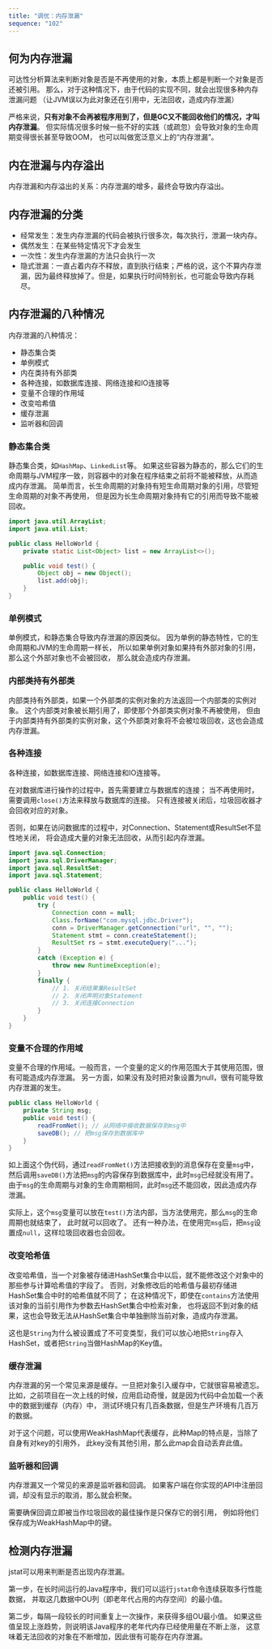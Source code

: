 ```yaml
---
title: "调优：内存泄漏"
sequence: "102"
---
```


## 何为内存泄漏

可达性分析算法来判断对象是否是不再使用的对象，本质上都是判断一个对象是否还被引用。
那么，对于这种情况下，由于代码的实现不同，就会出现很多种内存泄漏问题
（让JVM误以为此对象还在引用中，无法回收，造成内存泄漏）

严格来说，**只有对象不会再被程序用到了，但是GC又不能回收他们的情况，才叫内存泄漏**。
但实际情况很多时候一些不好的实践（或疏忽）会导致对象的生命周期变得很长甚至导致OOM，
也可以叫做宽泛意义上的“内存泄漏”。

## 内在泄漏与内存溢出

内存泄漏和内存溢出的关系：内存泄漏的增多，最终会导致内存溢出。

## 内存泄漏的分类

- 经常发生：发生内存泄漏的代码会被执行很多次，每次执行，泄漏一块内存。
- 偶然发生：在某些特定情况下才会发生
- 一次性：发生内存泄漏的方法只会执行一次
- 隐式泄漏：一直占着内存不释放，直到执行结束；严格的说，这个不算内存泄漏，因为最终释放掉了。但是，如果执行时间特别长，也可能会导致内存耗尽。

## 内存泄漏的八种情况

内存泄漏的八种情况：

- 静态集合类
- 单例模式
- 内在类持有外部类
- 各种连接，如数据库连接、网络连接和IO连接等
- 变量不合理的作用域
- 改变哈希值
- 缓存泄漏
- 监听器和回调

### 静态集合类

静态集合类，如`HashMap`、`LinkedList`等。
如果这些容器为静态的，那么它们的生命周期与JVM程序一致，则容器中的对象在程序结束之前将不能被释放，从而造成内存泄漏。
简单而言，长生命周期的对象持有短生命周期对象的引用，尽管短生命周期的对象不再使用，
但是因为长生命周期对象持有它的引用而导致不能被回收。

```java
import java.util.ArrayList;
import java.util.List;

public class HelloWorld {
    private static List<Object> list = new ArrayList<>();

    public void test() {
        Object obj = new Object();
        list.add(obj);
    }
}
```

### 单例模式

单例模式，和静态集合导致内存泄漏的原因类似。
因为单例的静态特性，它的生命周期和JVM的生命周期一样长，
所以如果单例对象如果持有外部对象的引用，那么这个外部对象也不会被回收，
那么就会造成内存泄漏。

### 内部类持有外部类

内部类持有外部类，如果一个外部类的实例对象的方法返回一个内部类的实例对象。
这个内部类对象被长期引用了，即使那个外部类实例对象不再被使用，
但由于内部类持有外部类的实例对象，这个外部类对象将不会被垃圾回收，这也会造成内存泄漏。

### 各种连接

各种连接，如数据库连接、网络连接和IO连接等。

在对数据库进行操作的过程中，首先需要建立与数据库的连接；
当不再使用时，需要调用`close()`方法来释放与数据库的连接。
只有连接被关闭后，垃圾回收器才会回收对应的对象。

否则，如果在访问数据库的过程中，对Connection、Statement或ResultSet不显性地关闭，
将会造成大量的对象无法回收，从而引起内存泄漏。

```java
import java.sql.Connection;
import java.sql.DriverManager;
import java.sql.ResultSet;
import java.sql.Statement;

public class HelloWorld {
    public void test() {
        try {
            Connection conn = null;
            Class.forName("com.mysql.jdbc.Driver");
            conn = DriverManager.getConnection("url", "", "");
            Statement stmt = conn.createStatement();
            ResultSet rs = stmt.executeQuery("...");
        }
        catch (Exception e) {
            throw new RuntimeException(e);
        }
        finally {
            // 1. 关闭结果集ResultSet
            // 2. 关闭声明对象Statement
            // 3. 关闭连接Connection
        }
    }
}
```

### 变量不合理的作用域

变量不合理的作用域。一般而言，一个变量的定义的作用范围大于其使用范围，很有可能造成内存泄漏。
另一方面，如果没有及时把对象设置为null，很有可能导致内存泄漏的发生。

```java
public class HelloWorld {
    private String msg;
    public void test() {
        readFromNet(); // 从网络中接收数据保存到msg中
        saveDB(); // 把msg保存到数据库中
    }
}
```

如上面这个伪代码，通过`readFromNet()`方法把接收到的消息保存在变量`msg`中，
然后调用`saveDB()`方法把`msg`的内容保存到数据库中，此时`msg`已经就没有用了。
由于`msg`的生命周期与对象的生命周期相同，此时`msg`还不能回收，因此造成内存泄漏。

实际上，这个`msg`变量可以放在`test()`方法内部，当方法使用完，那么`msg`的生命周期也就结束了，
此时就可以回收了。
还有一种办法，在使用完`msg`后，把`msg`设置成`null`，这样垃圾回收器也会回收。

### 改变哈希值

改变哈希值，当一个对象被存储进HashSet集合中以后，就不能修改这个对象中的那些参与计算哈希值的字段了。
否则，对象修改后的哈希值与最初存储进HashSet集合中时的哈希值就不同了；
在这种情况下，即使在`contains`方法使用该对象的当前引用作为参数去HashSet集合中检索对象，
也将返回不到对象的结果，这也会导致无法从HashSet集合中单独删除当前对象，造成内存泄漏。

这也是`String`为什么被设置成了不可变类型，我们可以放心地把`String`存入HashSet，或者把`String`当做HashMap的Key值。

### 缓存泄漏

内存泄漏的另一个常见来源是缓存。一旦把对象引入缓存中，它就很容易被遗忘。
比如，之前项目在一次上线的时候，应用启动奇慢，就是因为代码中会加载一个表中的数据到缓存（内存）中，
测试环境只有几百条数据，但是生产环境有几百万的数据。

对于这个问题，可以使用WeakHashMap代表缓存，此种Map的特点是，当除了自身有对key的引用外，
此key没有其他引用，那么此map会自动丢弃此值。

### 监听器和回调

内存泄漏又一个常见的来源是监听器和回调。
如果客户端在你实现的API中注册回调，却没有显示的取消，那么就会积聚。

需要确保回调立即被当作垃圾回收的最佳操作是只保存它的弱引用，
例如将他们保存成为WeakHashMap中的键。

## 检测内存泄漏

jstat可以用来判断是否出现内存泄漏。

第一步，在长时间运行的Java程序中，我们可以运行`jstat`命令连续获取多行性能数据，
并取这几数据中OU列（即老年代占用的内存空间）的最小值。

第二步，每隔一段较长的时间重复上一次操作，来获得多组OU最小值。
如果这些值呈现上涨趋势，则说明该Java程序的老年代内存已经使用量在不断上涨，
这意味着无法回收的对象在不断增加，因此很有可能存在内存泄漏。


